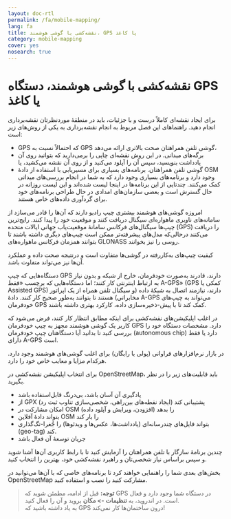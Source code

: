 ```yaml
---
layout: doc-rtl
permalink: /fa/mobile-mapping/
lang: fa
title: نقشه‌کشی با گوشی هوشمند، GPS یا کاغذ
category: mobile-mapping
cover: yes
nosearch: true
---
```


نقشه‌کشی با گوشی هوشمند، دستگاه GPS یا کاغذ
=============================


برای ایجاد نقشه‌ای کاملاً درست و با جزئیات، باید در منطقهٔ موردنظرتان نقشه‌برداری انجام دهید. راهنماهای این فصل مربوط به انجام نقشه‌برداری به یکی از روش‌های زیر است:  

- GPS که احتمالاً نسبت به GPS گوشی تلفن همراهتان صحت بالاتری ارائه می‌دهد،  
- برگه‌های میدانی. در این روش نقشه‌ای چاپی را برمی‌دارید که بتوانید روی آن یادداشت بنویسید، سپس آن را آپلود می‌کنید و از روی آن نقشه می‌کشید، یا  
- گوشی تلفن همراهتان. برنامه‌های بسیاری برای مسیریابی با استفاده از دادهٔ OSM وجود دارد و برنامه‌های بسیاری وجود دارد که به شما در انجام بررسی‌های میدانی کمک می‌کنند. چندتایی از این برنامه‌ها در اینجا لیست شده‌اند و این لیست روزانه در حال گسترش است و بعضی سازمان‌های امدادی در حال طراحی برنامه‌های خود برای گردآوری داده‌های خاص هستند.  

امروزه گوشی‌های هوشمند بیشتری چیپ رادیو دارند که آن‌ها را قادر می‌سازد از سامانه‌های ناوبری ماهواره‌ای سیگنال دریافت کنند و موقعیت خود را پیدا کنند. رایج‌ترین چیپ‌ها سیگنال‌های فرکانس سامانهٔ موقعیت‌یاب جهانی ایالات متحده (GPS) را دریافت می‌کنند درحالی‌که مدل‌های پیشرفته‌تر ممکن است چیپ‌های دیگری داشته باشند تا بتوانند همزمان فرکانس ماهواره‌های GLONASS روسی را نیز بخوانند.  

کیفیت چیپ‌های به‌کاررفته در گوشی‌ها متفاوت است و درنتیجه صحت داده و عملکرد آن‌ها نیز می‌تواند متفاوت باشد.  

دستگاه‌هایی که چیپ GPS دارند، قادرند به‌صورت خودفرمان، خارج از شبکه و بدون نیاز به ارتباط اینترنتی کار کنند؛ اما دستگاه‌هایی که برچسب «فقط A-GPS» (GPS کمکی یا Assisted GPS) دارند، نیازمند اتصال به شبکهٔ داده (و سیگنال تلفن همراه از یک اپراتور مخابراتی) هستند تا بتوانند به‌طور صحیح کار کنند. دادهٔ A-GPS می‌تواند به چیپ‌های خودفرمان GPS کمک کند تا با پیش-ذخیره‌سازی داده، کارکرد بهتری داشته باشند.  

در اغلب اپلیکیشن‌های نقشه‌کشی برای اینکه مطابق انتظار کار کنند، فرض می‌شود که کاربر یک گوشی هوشمند مجهز به چیپ خودفرمان GPS دارد. مشخصات دستگاه خود را بررسی کنید تا بدانید آیا دستگاهتان چیپ خودفرمان (autonomous chip) دارد یا فقط دارای A-GPS است.  

در بازار نرم‌افزارهای فراوانی (پولی یا رایگان) برای اغلب گوشی‌های هوشمند وجود دارد. هرکدام مزایا و معایب خاص خود را دارد.  

برای انتخاب اپلیکیشن نقشه‌کشی در OpenStreetMap، باید قابلیت‌های زیر را در نظر بگیرید.  

- یادگیری آن آسان باشد، بی‌درنگ قابل‌استفاده باشد  
- از GPX پشتیبانی کند (ایجاد نقطه‌های بین‌راهی، شخصی‌سازی تناوب ثبت رد)  
- امکان مشارکت در OSM را بدهد (افزودن، ویرایش و آپلود داده)  
- بتواند دادهٔ آفلاین OSM را بار کند  
- بتواند فایل‌های چندرسانه‌ای (یادداشت‌ها، عکس‌ها و ویدئوها) را جُغرا-تگ‌گذاری (geo-tag) کند.  
- جریان توسعهٔ آن فعال باشد  

چندین برنامهٔ سازگار با تلفن همراهتان را آزمایش کنید تا با رابط کاربری آن‌ها آشنا شوید و سپس براساس نیاز شخصی‌تان و راهبرد نقشه‌کشی خود، بهترین را انتخاب کنید.

<!-- Commenting for now since tables doesn't look very nice!

نرم‌افزارهای پیشنهادی برای گوشی‌های هوشمند و PDAها
-----------------------------------------------------

| Application      | Usage  | Android  | Blackberry | iOS     | Windows |
| ---------------- | :----: | :------: | :--------: | :-----: | :-----: |
| Geopaparazzi     | m      | O        |            |         |         |
| GPS Essentials   | m      | O        |            |         |         |
| MapZen           | m:p    | O        |            | O       |         |
| Open GPS Tracker | m      | O        |            |         |         |
| OruxMaps         | m      | O        |            |         |         |
| OSMAnd           | m:n:p  | O        | O          | D       |         |
| OSMTracker       | m      | O        |            |         | O       |
| Vespucci         | m:f    | O        |            |         |         |

O - پیشتیبانی می‌شود, D - درحال ساخت, m - نقشه‌کشی, n - مسیریاب, p - ویرایشگر POI, f - ویرایشگر کامل

 -->

بخش‌های بعدی شما را راهنمایی خواهند کرد تا برنامه‌های خاصی که با آن‌ها می‌توانید در OpenStreetMap مشارکت کنید را نصب و استفاده کنید.

> **توجه:** قبل از ادامه، مطمئن شوید که GPS در دستگاه شما وجود دارد و فعال است. در اندروید، به **تنظیمات -> مکان** بروید و آن را فعال کنید.  
> به یاد داشته باشید که GPS درون ساختمان‌ها کار نمی‌کند!
